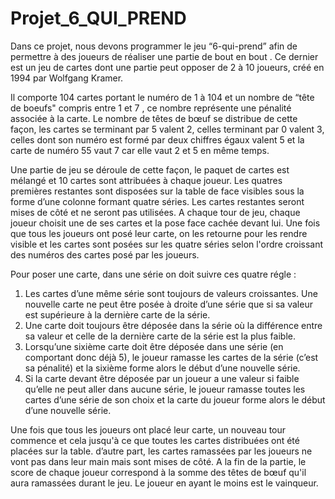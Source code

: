 # Projet_6_QUI_PREND


Dans ce projet, nous devons programmer le jeu  “6-qui-prend” afin de permettre à des joueurs de réaliser une partie de bout en bout . 
Ce dernier est un jeu de cartes dont une partie peut opposer de 2 à 10 joueurs, créé en 1994  par Wolfgang Kramer. 

Il comporte 104 cartes portant le numéro de 1 à 104 et un nombre de “tête de boeufs" compris entre 1 et 7 , ce nombre représente une pénalité associée à la carte. Le nombre de têtes de bœuf se distribue de cette façon, les cartes se terminant par 5 valent 2, celles terminant par 0 valent 3, celles dont son numéro est formé par deux chiffres égaux valent 5 et la carte de numéro 55 vaut 7 car elle vaut 2 et 5 en même temps. 

Une partie de jeu se déroule de cette façon, le paquet de cartes est mélangé et 10 cartes sont attribuées à chaque joueur. Les quatres premières restantes sont disposées sur la table de face visibles sous la forme d’une colonne formant quatre séries. Les cartes restantes seront mises de côté et ne seront pas utilisées.
A chaque tour de jeu, chaque joueur choisit une de ses cartes et la pose face cachée devant lui. Une fois que tous les joueurs ont posé leur carte, on les retourne pour les rendre visible et les cartes sont posées sur les quatre séries selon l'ordre croissant des numéros des cartes posé par les joueurs.


Pour poser une carte, dans une série on doit suivre ces quatre régle :
1. Les cartes d’une même série sont toujours de valeurs croissantes. Une nouvelle carte ne peut être posée à droite d’une série que si sa valeur est supérieure à la dernière carte de la série.
2. Une carte doit toujours être déposée dans la série où la différence entre sa valeur et celle de la dernière carte de la série est la plus faible.
3. Lorsqu’une sixième carte doit être déposée dans une série (en comportant donc déjà 5), le joueur ramasse les cartes de la série (c’est sa pénalité) et la sixième forme alors le début d’une nouvelle série.
4. Si la carte devant être déposée par un joueur a une valeur si faible qu’elle ne peut aller dans aucune série, le joueur ramasse toutes les cartes d’une série de son choix et la carte du joueur forme alors le début d’une nouvelle série.

Une fois que tous les joueurs ont placé leur carte, un nouveau tour commence et cela jusqu'à ce que toutes les cartes distribuées ont été placées sur la table. d’autre part, les cartes ramassées par les joueurs ne vont pas dans leur main mais sont mises de côté. 
A la fin de la partie, le score de chaque joueur correspond à la somme des têtes de bœuf qu'il aura ramassées durant le jeu. Le joueur en ayant le moins est le vainqueur.
